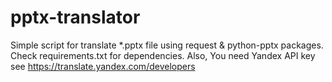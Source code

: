 # pptx-translator
Simple script for translate *.pptx file using request &amp; python-pptx packages.
  Check requirements.txt for dependencies.
Also, You need Yandex API key see https://translate.yandex.com/developers
